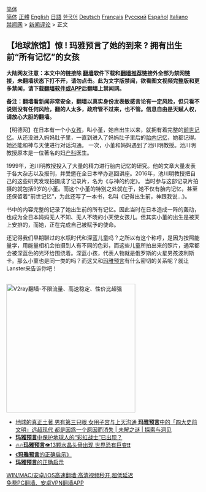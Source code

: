  <!-- 面包屑导航 --> <div class="breadcrumb"><!-- GTranslate: https://gtranslate.io/ -->  <div class="switcher notranslate">  <div class="selected">  <a href="#" onclick="return false;"> 简体</a>  </div>  <div class="option">  <a href="https://www.bannedbook.org" onclick="doGTranslate('zh-CN|zh-CN');jQuery('div.switcher div.selected a').html(jQuery(this).html());return false;" title="简体中文" class="nturl selected"> 简体</a>  <a href="https://www.bannedbook.org/zh-tw/" onclick="doGTranslate('zh-CN|zh-TW');jQuery('div.switcher div.selected a').html(jQuery(this).html());return false;" title="繁體中文" class="nturl"> 正體</a>  <a href="https://www.bannedbook.org/en/" onclick="doGTranslate('zh-CN|en');jQuery('div.switcher div.selected a').html(jQuery(this).html());return false;" title="English" class="nturl"> English</a>  <a href="https://www.bannedbook.org/ja/" onclick="doGTranslate('zh-CN|ja');jQuery('div.switcher div.selected a').html(jQuery(this).html());return false;" title="日本語" class="nturl"> 日語</a>  <a href="https://www.bannedbook.org/ko/" onclick="doGTranslate('zh-CN|ko');jQuery('div.switcher div.selected a').html(jQuery(this).html());return false;" title="한국어" class="nturl"> 한국어</a>  <a href="https://www.bannedbook.org/de/" onclick="doGTranslate('zh-CN|de');jQuery('div.switcher div.selected a').html(jQuery(this).html());return false;" title="Deutsch" class="nturl"> Deutsch</a>  <a href="https://www.bannedbook.org/fr/" onclick="doGTranslate('zh-CN|fr');jQuery('div.switcher div.selected a').html(jQuery(this).html());return false;" title="Français" class="nturl"> Français</a>  <a href="https://www.bannedbook.org/ru/" onclick="doGTranslate('zh-CN|ru');jQuery('div.switcher div.selected a').html(jQuery(this).html());return false;" title="Русский" class="nturl"> Русский</a>  <a href="https://www.bannedbook.org/es/" onclick="doGTranslate('zh-CN|es');jQuery('div.switcher div.selected a').html(jQuery(this).html());return false;" title="Español" class="nturl"> Español</a>  <a href="https://www.bannedbook.org/it/" onclick="doGTranslate('zh-CN|it');jQuery('div.switcher div.selected a').html(jQuery(this).html());return false;" title="Italiano" class="nturl"> Italiano</a>  </div>  </div>      <div class='breadcrumb-sub'><!-- Breadcrumb NavXT 6.3.0 --> <a href="https://www.bannedbook.org/" class="home">禁闻网</a> &gt; <a href="https://www.bannedbook.org/bnews/comments/" class="category">新闻评论</a> &gt; 正文</div></div><h2>【地球旅馆】惊 ! 玛雅预言了她的到来 ? 拥有出生前“所有记忆”的女孩</h2> <p class="notice"><b>大陆网友注意：本文中的链接除 <a href="https://github.com/bannedbook/fanqiang" >翻墙</a>软件下载和<a href="https://github.com/killgcd/justmysocks/blob/master/README.md">翻墙推荐</a>链接外全部为禁网链接，未翻墙状态下打不开，请勿点击。此为文字版禁闻，欲看图文视频完整版和更多禁闻，请下载<a href="https://github.com/bannedbook/fanqiang">翻墙软件或APP</a>后翻墙上禁闻网。</p><p>备注：翻墙看新闻非常安全，翻墙以真实身份发表敏感言论有一定风险，但只看不说则没有任何风险，翻的人太多，政府管不过来，也不管。信息自由是天赋人权，请放心大胆的翻墙。</b></p>  <div class="entry"> <p>              <a href="https://i1.wp.com/upload-images-bucket-v64rleca837do.s3.eu-west-1.amazonaws.com/wp-content/uploads/2021/08/09043801/maxresdefault-15.jpg?fit=1280%2C720&#038;ssl=1" data-caption=""></a>                            </p> <p>【明德网】在日本有一个小<a href="https://www.bannedbook.org/bnews/tag/%e5%a5%b3%e5%ad%a9/" class="st_tag internal_tag" rel="tag" title="标签 女孩 下的日志">女孩</a>，叫小堇，她自出生以来，就拥有着完整的<a href="https://www.bannedbook.org/bnews/tag/%e5%89%8d%e4%b8%96%e8%ae%b0%e5%bf%86/" class="st_tag internal_tag" rel="tag" title="标签 前世记忆 下的日志">前世记忆</a>。从还没进入妈妈肚子里，一直到进入了妈妈肚子里后的<a href="https://www.bannedbook.org/bnews/tag/%E8%83%8E%E5%86%85%E8%AE%B0%E5%BF%86/" class="st_tag internal_tag" rel="tag" title="标签 胎内记忆 下的日志">胎内记忆</a>，她都记得。她还能和神与天使进行对话沟通。 一次，小堇和妈妈遇到了池川明教授。池川明教授原本是一位著名的妇<a href="https://www.bannedbook.org/bnews/tag/%e4%ba%a7%e7%a7%91/" class="st_tag internal_tag" rel="tag" title="标签 产科 下的日志">产科</a>医生。</p>  <p>1999年，池川明教授投入了大量的精力进行胎内记忆的研究。他的文章大量发表于各大杂志以及报刊，并受邀在全日本举办巡回讲座。2016年，池川明教授把自己的这些研究发现拍摄成了记录片，名为《与神的约定》。 当时参与这部记录片拍摄的就包括9岁的小堇。而这个小堇的特别之处就在于，她不仅有胎内记忆，甚至还保留着“前世记忆”，为此还写了一本书，名叫《记得出生前，神跟我说…》。</p> <p>书中的内容完整的记录了她出生前的所有记忆。因此当时在日本造成一阵的轰动，也成为全日本妈妈无人不知、无人不晓的小天使女孩儿。但其实小堇的出生是被天上安排的，而她，正在完成自己被赋予的使命。 </p>  <p>还记得我们早期聊过的水瓶时代和深蓝儿童吗？之所以有这个称呼，是因为按照能量学，用能量相机会拍摄到人有不同的色彩，而这些儿童所拍出来的照片，通常都会被深蓝色的光环给围绕着。深蓝小孩，代表人物就是俄罗斯的火星男孩波利斯卡。那么小菫也是同一类的吗？而这又和<span class='wp_keywordlink'><a href="https://www.bannedbook.org/forum11/topic315.html" title="玛雅预言中的2012年" target="_blank">玛雅预言</a></span>有什么密切的关系呢？就让Lanster来告诉你吧！</p> <p></p>  <p><br/><a href="https://github.com/bannedbook/fanqiang/wiki/V2ray%E6%9C%BA%E5%9C%BA"><img src="https://raw.githubusercontent.com/bannedbook/fanqiang/master/v2ss/images/v2free.jpg" width="336" alt="V2ray翻墙-不限流量、高速稳定、性价比超强"></a><br/></p> <ul class='op-related-articles' title='相关阅读'> <li><a href='https://www.bannedbook.org/bnews/bblog/20210618/1569150.html' target='_blank'>地球的真正土著 男有第三只眼 女用子宫与上天沟通 <b>玛雅预言</b>中的「四大史前文明」远超现代 都是因爲一个原因而消失 | 未解之谜 | 探索与洞见</a></li> <li><a href='https://www.bannedbook.org/bnews/comments/20201201/1439858.html' target='_blank'><b>玛雅预言</b>中保护地球人的“彩虹战士”已出现？</a></li> <li><a href='https://www.bannedbook.org/bnews/bannedvideo/20201105/1426044.html' target='_blank'>🔥🔥<b>玛雅预言</b>👁️13颗水晶头骨出现 世界恐有巨变❗❗</a></li> <li><a href='https://www.bannedbook.org/bnews/aomi/life/20141111/326436.html' target='_blank'>《<b>玛雅预言</b>的正确启示》</a></li> <li><a href='https://www.bannedbook.org/bnews/aomi/history/20141111/326187.html' target='_blank'><b>玛雅预言</b>的正确启示</a></li> </ul> <p class="texttj"> <a href="https://github.com/bannedbook/fanqiang/wiki/V2ray%E6%9C%BA%E5%9C%BA" target="_blank">WIN/MAC/安卓/iOS高速翻墙:高清视频秒开,超低延迟</a><br/> <a href="https://github.com/bannedbook/fanqiang/wiki/%E7%A6%81%E9%97%BB%E7%BD%91%E5%AE%89%E5%8D%93%E7%BF%BB%E5%A2%99%E6%96%B0%E9%97%BBAPP" target="_blank">免费PC翻墙、安卓VPN翻墙APP</a></p> <p>&nbsp;</p><a name='sharetosocial'></a>  <div style="margin-bottom:5px;padding-bottom:5px;clear:both"> <div id="archive-pix-1" class="banner-ads"> <!-- AuctionX Display platform tag START --> <div id="26318x728x90x621x_ADSLOT2" clicktrack="%%CLICK_URL_ESC%%"></div> <!-- AuctionX Display platform tag END --> </div> <div id="archive-pix-2" class="banner-ads"> <!-- AuctionX Display platform tag START --> <div id="26315x300x250x621x_ADSLOT2" clicktrack="%%CLICK_URL_ESC%%"></div> <!-- AuctionX Display platform tag END --> </div> </div>  <div id="archive-pix-1" class="banner-ads"> <!-- AuctionX Display platform tag START --> <div id="26318x728x90x621x_ADSLOT3" clicktrack="%%CLICK_URL_ESC%%"></div> <!-- AuctionX Display platform tag END --> </div> </div><!--END ENTRY--> 